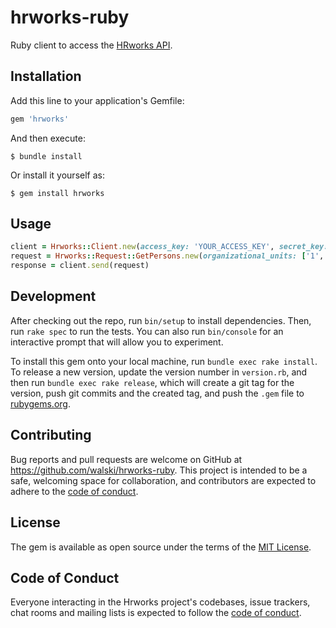 # hrworks-ruby

Ruby client to access the [HRworks API](https://www.hrworks.de/produkt/api/).

## Installation

Add this line to your application's Gemfile:

```ruby
gem 'hrworks'
```

And then execute:

    $ bundle install

Or install it yourself as:

    $ gem install hrworks

## Usage

```ruby
client = Hrworks::Client.new(access_key: 'YOUR_ACCESS_KEY', secret_key: 'YOUR_SECRET_KEY')
request = Hrworks::Request::GetPersons.new(organizational_units: ['1', '2', '3'])
response = client.send(request)
```

## Development

After checking out the repo, run `bin/setup` to install dependencies. Then, run `rake spec` to run the tests. You can also run `bin/console` for an interactive prompt that will allow you to experiment.

To install this gem onto your local machine, run `bundle exec rake install`. To release a new version, update the version number in `version.rb`, and then run `bundle exec rake release`, which will create a git tag for the version, push git commits and the created tag, and push the `.gem` file to [rubygems.org](https://rubygems.org).

## Contributing

Bug reports and pull requests are welcome on GitHub at https://github.com/walski/hrworks-ruby. This project is intended to be a safe, welcoming space for collaboration, and contributors are expected to adhere to the [code of conduct](https://github.com/walski/hrworks-ruby/blob/master/CODE_OF_CONDUCT.md).

## License

The gem is available as open source under the terms of the [MIT License](https://opensource.org/licenses/MIT).

## Code of Conduct

Everyone interacting in the Hrworks project's codebases, issue trackers, chat rooms and mailing lists is expected to follow the [code of conduct](https://github.com/walski/hrworks-ruby/blob/master/CODE_OF_CONDUCT.md).
